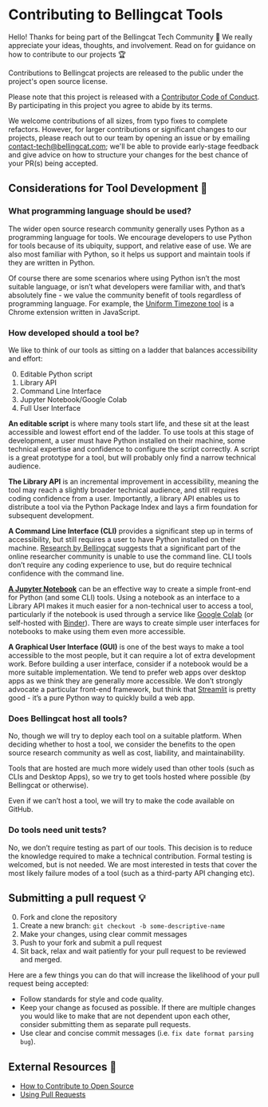 # Contributing to Bellingcat Tools

Hello! Thanks for being part of the Bellingcat Tech Community :muscle: We really appreciate your ideas, thoughts, and involvement. Read on for guidance on how to contribute to our projects :trophy:

Contributions to Bellingcat projects are released to the public under the project's open source license.

Please note that this project is released with a [Contributor Code of Conduct](./CODE_OF_CONDUCT.md). By participating in this project you agree to abide by its terms.

We welcome contributions of all sizes, from typo fixes to complete refactors. However, for larger contributions or significant changes to our projects, please reach out to our team by opening an issue or by emailing [contact-tech@bellingcat.com](mailto:contact-tech@bellingcat.com); we'll be able to provide early-stage feedback and give advice on how to structure your changes for the best chance of your PR(s) being accepted.

## Considerations for Tool Development :thinking:

### What programming language should be used?

The wider open source research community generally uses Python as a programming language for tools. We encourage developers to use Python for tools because of its ubiquity, support, and relative ease of use. We are also most familiar with Python, so it helps us support and maintain tools if they are written in Python.

Of course there are some scenarios where using Python isn’t the most suitable language, or isn’t what developers were familiar with, and that’s absolutely fine - we value the community benefit of tools regardless of programming language. For example, the [Uniform Timezone tool](https://github.com/bellingcat/uniform-timezone) is a Chrome extension written in JavaScript.

### How developed should a tool be?

We like to think of our tools as sitting on a ladder that balances accessibility and effort:

0. Editable Python script
0. Library API
0. Command Line Interface
0. Jupyter Notebook/Google Colab
0. Full User Interface

**An editable script** is where many tools start life, and these sit at the least accessible and lowest effort end of the ladder. To use tools at this stage of development, a user must have Python installed on their machine, some technical expertise and confidence to configure the script correctly. A script is a great prototype for a tool, but will probably only find a narrow technical audience.

**The Library API** is an incremental improvement in accessibility, meaning the tool may reach a slightly broader technical audience, and still requires coding confidence from a user. Importantly, a library API enables us to distribute a tool via the Python Package Index and lays a firm foundation for subsequent development.

**A Command Line Interface (CLI)** provides a significant step up in terms of accessibility, but still requires a user to have Python installed on their machine. [Research by Bellingcat](https://www.bellingcat.com/resources/2022/08/12/these-are-the-tools-open-source-researchers-say-they-need/) suggests that a significant part of the online researcher community is unable to use the command line. CLI tools don’t require any coding experience to use, but do require technical confidence with the command line. 

**[A Jupyter Notebook](https://jupyter.org/)** can be an effective way to create a simple front-end for Python (and some CLI) tools. Using a notebook as an interface to a Library API makes it much easier for a non-technical user to access a tool, particularly if the notebook is used through a service like [Google Colab](https://colab.research.google.com/) (or self-hosted with [Binder](https://mybinder.org/)). There are ways to create simple user interfaces for notebooks to make using them even more accessible.

**A Graphical User Interface (GUI)** is one of the best ways to make a tool accessible to the most people, but it can require a lot of extra development work. Before building a user interface, consider if a notebook would be a more suitable implementation. We tend to prefer web apps over desktop apps as we think they are generally more accessible. We don’t strongly advocate a particular front-end framework, but think that [Streamlit](https://streamlit.io/) is pretty good - it’s a pure Python way to quickly build a web app.

### Does Bellingcat host all tools?

No, though we will try to deploy each tool on a suitable platform. When deciding whether to host a tool, we consider the benefits to the open source research community as well as cost, liability, and maintainability.

Tools that are hosted are much more widely used than other tools (such as CLIs and Desktop Apps), so we try to get tools hosted where possible (by Bellingcat or otherwise).

Even if we can’t host a tool, we will try to make the code available on GitHub.

### Do tools need unit tests?
No, we don’t require testing as part of our tools. This decision is to reduce the knowledge required to make a technical contribution. Formal testing is welcomed, but is not needed. We are most interested in tests that cover the most likely failure modes of a tool (such as a third-party API changing etc).

## Submitting a pull request :bulb:

0. Fork and clone the repository
0. Create a new branch: `git checkout -b some-descriptive-name`
0. Make your changes, using clear commit messages
0. Push to your fork and submit a pull request
0. Sit back, relax and wait patiently for your pull request to be reviewed and merged.

Here are a few things you can do that will increase the likelihood of your pull request being accepted:

- Follow standards for style and code quality.
- Keep your change as focused as possible. If there are multiple changes you would like to make that are not dependent upon each other, consider submitting them as separate pull requests.
- Use clear and concise commit messages (i.e. `fix date format parsing bug`).

## External Resources :link:

- [How to Contribute to Open Source](https://opensource.guide/how-to-contribute/)
- [Using Pull Requests](https://help.github.com/articles/about-pull-requests/)

